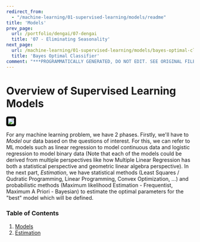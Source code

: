 ```yaml
---
redirect_from:
  - "/machine-learning/01-supervised-learning/models/readme"
title: 'Models'
prev_page:
  url: /portfolio/dengai/07-dengai
  title: '07 - Eliminating Seasonality'
next_page:
  url: /machine-learning/01-supervised-learning/models/bayes-optimal-classifier
  title: 'Bayes Optimal Classifier'
comment: "***PROGRAMMATICALLY GENERATED, DO NOT EDIT. SEE ORIGINAL FILES IN /content***"
---
```

# Overview of Supervised Learning Models

<a href='https://en.wikipedia.org/wiki/Supervised_learning'><img src='https://miro.medium.com/max/1280/1*eeIvlwkMNG1wSmj3FR6M2g.gif' style='border: 5px solid black; border-radius: 5px;'/></a>

For any machine learning problem, we have 2 phases. Firstly, we'll have to *Model* our data based on the questions of interest. For this, we can refer to ML models such as linear regression to model continuous data and logistic regression to model binary data (Note that each of the models could be derived from multiple perspectives like how Multiple Linear Regression has both a statistical perspective and geometric linear algebra perspective). In the next part, *Estimation*, we have statistical methods (Least Squares / Qudratic Programming, Linear Programming, Convex Optimization, ...) and probabilistic methods (Maximum likelihood Estimation - Frequentist, Maximum A Priori - Bayesian) to estimate the optimal parameters for the "best" model which will be defined.

### Table of Contents

1. [Models](https://jeffchenchengyi.github.io/machine-learning/01-supervised-learning/models/README.html)
2. [Estimation](https://jeffchenchengyi.github.io/machine-learning/01-supervised-learning/estimation/README.html)
